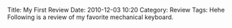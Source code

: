 Title: My First Review
Date: 2010-12-03 10:20
Category: Review
Tags: Hehe
Following is a review of my favorite mechanical keyboard.
